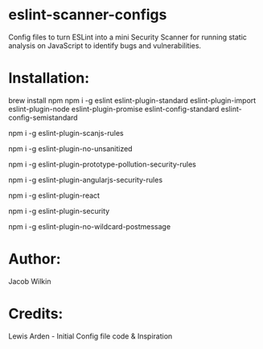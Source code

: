 # eslint-scanner-configs
Config files to turn ESLint into a mini Security Scanner for running static analysis on JavaScript to identify bugs and vulnerabilities.

# Installation:
brew install npm
npm i -g eslint eslint-plugin-standard eslint-plugin-import eslint-plugin-node eslint-plugin-promise eslint-config-standard eslint-config-semistandard

npm i -g eslint-plugin-scanjs-rules

npm i -g eslint-plugin-no-unsanitized

npm i -g eslint-plugin-prototype-pollution-security-rules

npm i -g eslint-plugin-angularjs-security-rules

npm i -g eslint-plugin-react

npm i -g eslint-plugin-security

npm i -g eslint-plugin-no-wildcard-postmessage





# Author: 
Jacob Wilkin

# Credits: 
Lewis Arden - Initial Config file code & Inspiration
